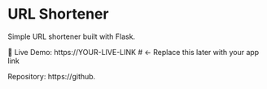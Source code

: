 # URL Shortener

Simple URL shortener built with Flask.

🔗 Live Demo: https://YOUR-LIVE-LINK    # <- Replace this later with your app link

Repository: https://github.
